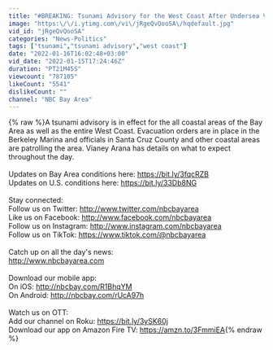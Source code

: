 ```yaml
---
title: "#BREAKING: Tsunami Advisory for the West Coast After Undersea Volcanic Eruption Near Tonga"
image: "https:\/\/i.ytimg.com\/vi\/jRgeQvQooSA\/hqdefault.jpg"
vid_id: "jRgeQvQooSA"
categories: "News-Politics"
tags: ["tsunami","tsunami advisory","west coast"]
date: "2022-01-16T16:02:48+03:00"
vid_date: "2022-01-15T17:24:46Z"
duration: "PT21M45S"
viewcount: "787105"
likeCount: "5541"
dislikeCount: ""
channel: "NBC Bay Area"
---
```

{% raw %}A tsunami advisory is in effect for the all coastal areas of the Bay Area as well as the entire West Coast. Evacuation orders are in place in the Berkeley Marina and officials in Santa Cruz County and other coastal areas are patrolling the area. Vianey Arana has details on what to expect throughout the day.<br /><br />Updates on Bay Area conditions here: <a rel="nofollow" target="blank" href="https://bit.ly/3fqcRZB">https://bit.ly/3fqcRZB</a><br />Updates on U.S. conditions here:  <a rel="nofollow" target="blank" href="https://bit.ly/33Db8NG">https://bit.ly/33Db8NG</a><br /><br />Stay connected: <br />Follow us on Twitter: <a rel="nofollow" target="blank" href="http://www.twitter.com/nbcbayarea">http://www.twitter.com/nbcbayarea</a>  <br />Like us on Facebook: <a rel="nofollow" target="blank" href="http://www.facebook.com/nbcbayarea">http://www.facebook.com/nbcbayarea</a>  <br />Follow us on Instagram: <a rel="nofollow" target="blank" href="http://www.instagram.com/nbcbayarea">http://www.instagram.com/nbcbayarea</a>  <br />Follow us on TikTok: <a rel="nofollow" target="blank" href="https://www.tiktok.com/@nbcbayarea">https://www.tiktok.com/@nbcbayarea</a>  <br /><br />Catch up on all the day's news: <br /><a rel="nofollow" target="blank" href="http://www.nbcbayarea.com">http://www.nbcbayarea.com</a>  <br /><br />Download our mobile app: <br />On iOS: <a rel="nofollow" target="blank" href="http://nbcbay.com/R1BhqYM">http://nbcbay.com/R1BhqYM</a>  <br />On Android: <a rel="nofollow" target="blank" href="http://nbcbay.com/rUcA97h">http://nbcbay.com/rUcA97h</a> <br /><br />Watch us on OTT:<br />Add our channel on Roku: <a rel="nofollow" target="blank" href="https://bit.ly/3ySK60j">https://bit.ly/3ySK60j</a> <br />Download our app on Amazon Fire TV: <a rel="nofollow" target="blank" href="https://amzn.to/3FmmiEA">https://amzn.to/3FmmiEA</a>{% endraw %}
